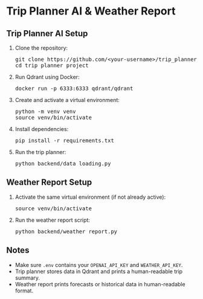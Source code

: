 <!DOCTYPE html>
<html lang="en">
<head>
  <meta charset="UTF-8">
  <title>Trip Planner AI & Weather Report</title>
</head>
<body>

<h1>Trip Planner AI & Weather Report</h1>

<h2>Trip Planner AI Setup</h2>
<ol>
  <li>Clone the repository:
    <pre>git clone https://github.com/&lt;your-username&gt;/trip_planner_weather_report_ai_agent.git
cd trip_planner_project</pre>
  </li>
  <li>Run Qdrant using Docker:
    <pre>docker run -p 6333:6333 qdrant/qdrant</pre>
  </li>
  <li>Create and activate a virtual environment:
    <pre>python -m venv venv
source venv/bin/activate</pre>
  </li>
  <li>Install dependencies:
    <pre>pip install -r requirements.txt</pre>
  </li>
  <li>Run the trip planner:
    <pre>python backend/data_loading.py</pre>
  </li>
</ol>

<h2>Weather Report Setup</h2>
<ol>
  <li>Activate the same virtual environment (if not already active):
    <pre>source venv/bin/activate</pre>
  </li>
  <li>Run the weather report script:
    <pre>python backend/weather_report.py</pre>
  </li>
</ol>

<h2>Notes</h2>
<ul>
  <li>Make sure <code>.env</code> contains your <code>OPENAI_API_KEY</code> and <code>WEATHER_API_KEY</code>.</li>
  <li>Trip planner stores data in Qdrant and prints a human-readable trip summary.</li>
  <li>Weather report prints forecasts or historical data in human-readable format.</li>
</ul>

</body>
</html>
